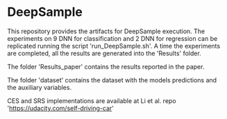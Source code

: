 # DeepSample

This repository provides the artifacts for DeepSample execution. 
The experiments on 9 DNN for classification and 2 DNN for regression can be replicated running the script 'run_DeepSample.sh'.
A time the experiments are completed, all the results are generated into the 'Results' folder.

The folder 'Results_paper' contains the results reported in the paper.

The folder 'dataset' contains the dataset with the models predictions and the auxiliary variables.

CES and SRS implementations are available at Li et al. repo 'https://udacity.com/self-driving-car'